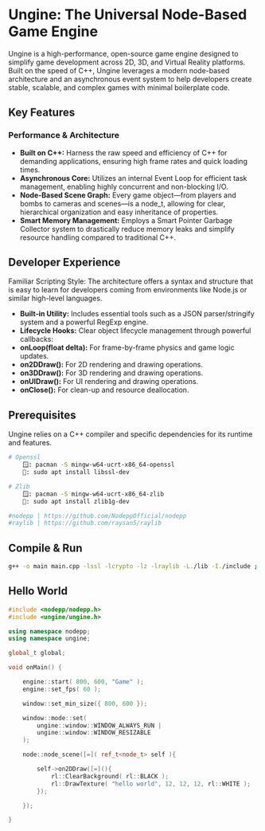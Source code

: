# Ungine: The Universal Node-Based Game Engine

Ungine is a high-performance, open-source game engine designed to simplify game development across 2D, 3D, and Virtual Reality platforms. Built on the speed of C++, Ungine leverages a modern node-based architecture and an asynchronous event system to help developers create stable, scalable, and complex games with minimal boilerplate code.

## Key Features
### Performance & Architecture

- **Built on C++:** Harness the raw speed and efficiency of C++ for demanding applications, ensuring high frame rates and quick loading times.
- **Asynchronous Core:** Utilizes an internal Event Loop for efficient task management, enabling highly concurrent and non-blocking I/O.
- **Node-Based Scene Graph:** Every game object—from players and bombs to cameras and scenes—is a node_t, allowing for clear, hierarchical organization and easy inheritance of properties.
- **Smart Memory Management:** Employs a Smart Pointer Garbage Collector system to drastically reduce memory leaks and simplify resource handling compared to traditional C++.

## Developer Experience

Familiar Scripting Style: The architecture offers a syntax and structure that is easy to learn for developers coming from environments like Node.js or similar high-level languages.

- **Built-in Utility:** Includes essential tools such as a JSON parser/stringify system and a powerful RegExp engine.
- **Lifecycle Hooks:** Clear object lifecycle management through powerful callbacks:
- **onLoop(float delta):** For frame-by-frame physics and game logic updates.
- **on2DDraw():** For 2D rendering and drawing operations.
- **on3DDraw():** For 3D rendering and drawing operations.
- **onUIDraw():** For UI rendering and drawing operations.
- **onClose():** For clean-up and resource deallocation.

## Prerequisites

Ungine relies on a C++ compiler and specific dependencies for its runtime and features.

```bash
# Openssl
    🪟: pacman -S mingw-w64-ucrt-x86_64-openssl
    🐧: sudo apt install libssl-dev

# Zlib
    🪟: pacman -S mingw-w64-ucrt-x86_64-zlib
    🐧: sudo apt install zlib1g-dev

#nodepp | https://github.com/NodeppOfficial/nodepp
#raylib | https://github.com/raysan5/raylib
```

## Compile & Run

```bash
g++ -o main main.cpp -lssl -lcrypto -lz -lraylib -L./lib -I./include ; ./main
```

## Hello World

```cpp
#include <nodepp/nodepp.h>
#include <ungine/ungine.h>

using namespace nodepp;
using namespace ungine;

global_t global;

void onMain() {

    engine::start( 800, 600, "Game" );
    engine::set_fps( 60 ); 

    window::set_min_size({ 800, 600 });

    window::mode::set( 
        ungine::window::WINDOW_ALWAYS_RUN |
        ungine::window::WINDOW_RESIZABLE
    );

    node::node_scene([=]( ref_t<node_t> self ){

        self->on2DDraw([=](){
            rl::ClearBackground( rl::BLACK );
            rl::DrawTexture( "hello world", 12, 12, 12, rl::WHITE );
        });

    });

}

```